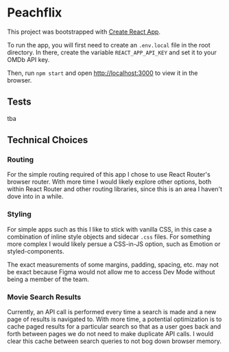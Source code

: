 # Peachflix

This project was bootstrapped with [Create React App](https://github.com/facebook/create-react-app).

To run the app, you will first need to create an `.env.local` file in the root directory. In there, create the variable `REACT_APP_API_KEY` and set it to your OMDb API key.

Then, run `npm start` and open [http://localhost:3000](http://localhost:3000) to view it in the browser.

## Tests

tba

## Technical Choices

### Routing

For the simple routing required of this app I chose to use React Router's browser router. With more time I would likely explore other options, both within React Router and other routing libraries, since this is an area I haven't dove into in a while.

### Styling

For simple apps such as this I like to stick with vanilla CSS, in this case a combination of inline style objects and sidecar `.css` files. For something more complex I would likely persue a CSS-in-JS option, such as Emotion or styled-components.

The exact measurements of some margins, padding, spacing, etc. may not be exact because Figma would not allow me to access Dev Mode without being a member of the team.

### Movie Search Results

Currently, an API call is performed every time a search is made and a new page of results is navigated to. With more time, a potential optimization is to cache paged results for a particular search so that as a user goes back and forth between pages we do not need to make duplicate API calls. I would clear this cache between search queries to not bog down browser memory.
